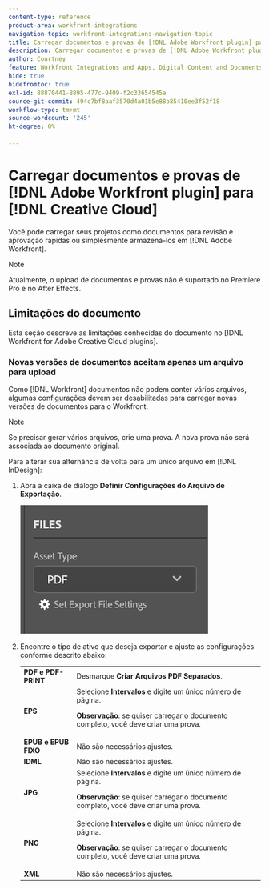 ```yaml
---
content-type: reference
product-area: workfront-integrations
navigation-topic: workfront-integrations-navigation-topic
title: Carregar documentos e provas de [!DNL Adobe Workfront plugin] para [!DNL Creative Cloud]
description: Carregar documentos e provas de [!DNL Adobe Workfront plugin] para [!DNL Creative Cloud]
author: Courtney
feature: Workfront Integrations and Apps, Digital Content and Documents
hide: true
hidefromtoc: true
exl-id: 88870441-8895-477c-9409-f2c33654545a
source-git-commit: 494c7bf8aaf3570d4a01b5e88b85410ee3f52f18
workflow-type: tm+mt
source-wordcount: '245'
ht-degree: 0%

---
```


# Carregar documentos e provas de [!DNL Adobe Workfront plugin] para [!DNL Creative Cloud]

Você pode carregar seus projetos como documentos para revisão e aprovação rápidas ou simplesmente armazená-los em [!DNL Adobe Workfront].

>[!NOTE]
>
>Atualmente, o upload de documentos e provas não é suportado no Premiere Pro e no After Effects.


## Limitações do documento

Esta seção descreve as limitações conhecidas do documento no [!DNL Workfront for Adobe Creative Cloud plugins].

### Novas versões de documentos aceitam apenas um arquivo para upload

Como [!DNL Workfront] documentos não podem conter vários arquivos, algumas configurações devem ser desabilitadas para carregar novas versões de documentos para o Workfront.

>[!NOTE]
>
>Se precisar gerar vários arquivos, crie uma prova. A nova prova não será associada ao documento original.



Para alterar sua alternância de volta para um único arquivo em [!DNL InDesign]:

1. Abra a caixa de diálogo **Definir Configurações do Arquivo de Exportação**.

   ![Configurações de exportação de arquivo](assets/file-export-settings.png)

1. Encontre o tipo de ativo que deseja exportar e ajuste as configurações conforme descrito abaixo:

   <table>
    <tr>
    <td><strong>PDF e PDF-PRINT</strong>
    </td>
    <td>Desmarque <strong>Criar Arquivos PDF Separados</strong>.
    </td>
    </tr>
    <tr>
    <td><strong>EPS</strong>
    </td>
    <td>Selecione <strong>Intervalos</strong> e digite um único número de página. 
    <p>
    <strong>Observação</strong>: se quiser carregar o documento completo, você deve criar uma prova. 
    </td>
    </tr>
    <tr>
    <td><strong>EPUB e EPUB FIXO</strong>
    </td>
    <td>Não são necessários ajustes.
    </td>
    </tr>
    <tr>
    <td><strong>IDML</strong>
    </td>
    <td>Não são necessários ajustes.
    </td>
    </tr>
    <tr>
    <td><strong>JPG</strong>
    </td>
    <td>Selecione <strong>Intervalos</strong> e digite um único número de página. 
    <p>
    <strong>Observação</strong>: se quiser carregar o documento completo, você deve criar uma prova. 
    </td>
    </tr>
    <tr>
    <td><strong>PNG</strong>
    </td>
    <td>Selecione <strong>Intervalos</strong> e digite um único número de página. 
    <p>
    <strong>Observação</strong>: se quiser carregar o documento completo, você deve criar uma prova. 
    </td>
    </tr>
    <tr>
    <td><strong>XML</strong>
    </td>
    <td>Não são necessários ajustes. 
    </td>
    </tr>
    </table>
